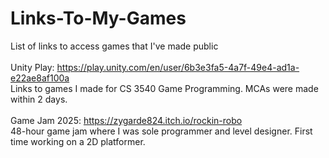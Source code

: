 # Links-To-My-Games
List of links to access games that I've made public </br>
</br>
Unity Play: https://play.unity.com/en/user/6b3e3fa5-4a7f-49e4-ad1a-e22ae8af100a </br>
Links to games I made for CS 3540 Game Programming. MCAs were made within 2 days.
</br>
</br>
Game Jam 2025: https://zygarde824.itch.io/rockin-robo </br>
48-hour game jam where I was sole programmer and level designer. First time working on a 2D platformer.
